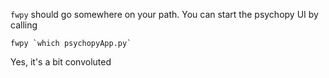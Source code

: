
`fwpy` should go somewhere on your path.  You can start the psychopy UI by calling 

```
fwpy `which psychopyApp.py`

```

Yes, it's a bit convoluted